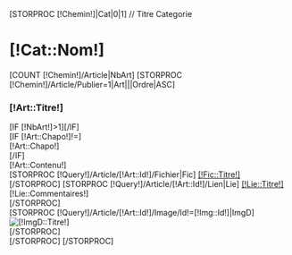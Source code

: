 <div id="Redaction" >
	[STORPROC [!Chemin!]|Cat|0|1]
		// Titre Categorie
		<h1>[!Cat::Nom!]</h1>
		[COUNT [!Chemin!]/Article|NbArt]
		[STORPROC [!Chemin!]/Article/Publier=1|Art|||Ordre|ASC]
			<div class="BlocArticle">
				<div class="LigneTitre">
					<div class="TitreArticle"><h3>[!Art::Titre!]</h3></div>
					[IF [!NbArt!]>1]<div class="Buttons nodisplay " style="display:none;">
						[IF [!Art::Contenu!]!=]<button name="Ouvre_[!Art::Id!]" class="OuvreArticle"></button><button  name="Ferme_[!Art::Id!]" class="FermeArticle"></button>[/IF]
					</div>[/IF]
				</div>
				<div class="ContenuArticle " >
					[IF [!Art::Chapo!]!=]
						<div class="Chapo">[!Art::Chapo!]</div>
					[/IF]
					<div class="ArticleEtImg">
						<div class="contenuArt">[!Art::Contenu!]</div>
					</div>	
					<div class="enPlus">
						[STORPROC [!Query!]/Article/[!Art::Id!]/Fichier|Fic]
							<a target="_blank" class="lienArticleFic" href="/[!Fic::URL!]" alt="[!Fic::Titre!]" title="[!Fic::Titre!]" >[!Fic::Titre!]</a>
						[/STORPROC]
						[STORPROC [!Query!]/Article/[!Art::Id!]/Lien|Lie]
							<a href="[!Lie::URL!]" alt="[!Lie::Titre!]" title="[!Lie::Titre!]" [IF [!Lie::Type!]=externe]target="_blank"[/IF] >[!Lie::Titre!]</a>
							<div class="contenuArt">[!Lie::Commentaires!]</div>
						[/STORPROC]
						<div class="ArticleAutreImg">
							[STORPROC [!Query!]/Article/[!Art::Id!]/Image/Id!=[!Img::Id!]|ImgD]
								<div class="LigneTitre"><img src="/[!ImgD::URL!]" alt="[!ImgD::Titre!]" /></div>
							[/STORPROC]
						</div>
					</div>
				</div>
			</div>
		[/STORPROC]
	[/STORPROC]
</div>	
